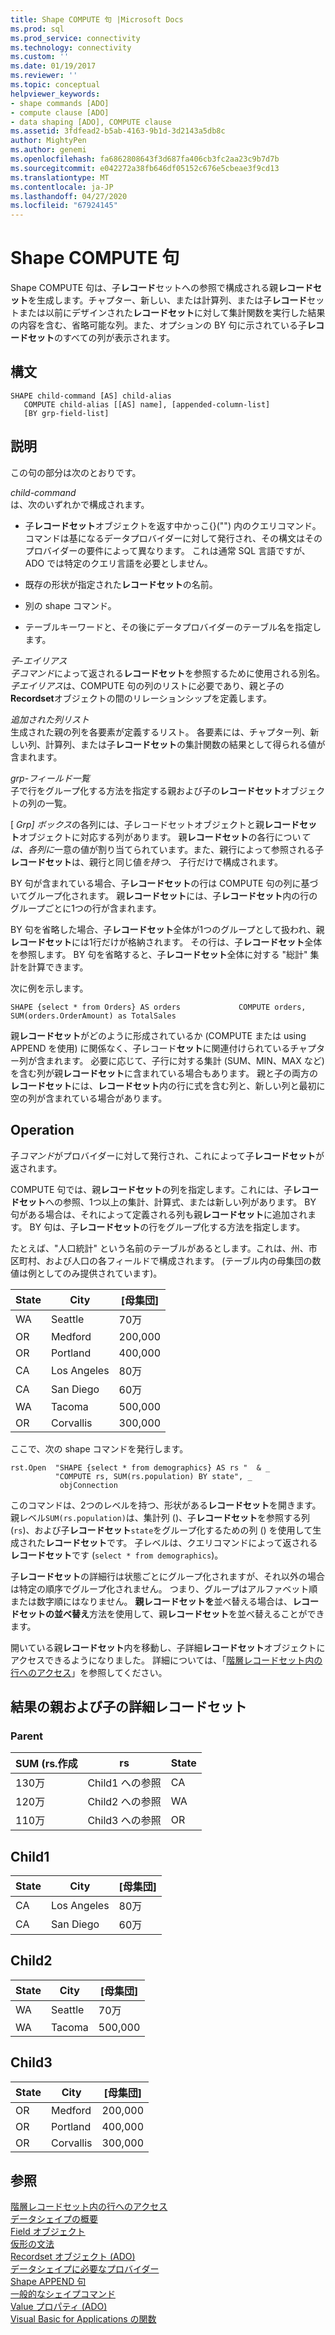 ```yaml
---
title: Shape COMPUTE 句 |Microsoft Docs
ms.prod: sql
ms.prod_service: connectivity
ms.technology: connectivity
ms.custom: ''
ms.date: 01/19/2017
ms.reviewer: ''
ms.topic: conceptual
helpviewer_keywords:
- shape commands [ADO]
- compute clause [ADO]
- data shaping [ADO], COMPUTE clause
ms.assetid: 3fdfead2-b5ab-4163-9b1d-3d2143a5db8c
author: MightyPen
ms.author: genemi
ms.openlocfilehash: fa6862808643f3d687fa406cb3fc2aa23c9b7d7b
ms.sourcegitcommit: e042272a38fb646df05152c676e5cbeae3f9cd13
ms.translationtype: MT
ms.contentlocale: ja-JP
ms.lasthandoff: 04/27/2020
ms.locfileid: "67924145"
---
```

# <a name="shape-compute-clause"></a>Shape COMPUTE 句
Shape COMPUTE 句は、子**レコード**セットへの参照で構成される親**レコードセット**を生成します。チャプター、新しい、または計算列、または子**レコード**セットまたは以前にデザインされた**レコードセット**に対して集計関数を実行した結果の内容を含む、省略可能な列。また、オプションの BY 句に示されている子**レコードセット**のすべての列が表示されます。  
  
## <a name="syntax"></a>構文  
  
```  
SHAPE child-command [AS] child-alias  
   COMPUTE child-alias [[AS] name], [appended-column-list]  
   [BY grp-field-list]  
```  
  
## <a name="description"></a>説明  
 この句の部分は次のとおりです。  
  
 *child-command*  
 は、次のいずれかで構成されます。  
  
-   子**レコードセット**オブジェクトを返す中かっこ{}("") 内のクエリコマンド。 コマンドは基になるデータプロバイダーに対して発行され、その構文はそのプロバイダーの要件によって異なります。 これは通常 SQL 言語ですが、ADO では特定のクエリ言語を必要としません。  
  
-   既存の形状が指定された**レコードセット**の名前。  
  
-   別の shape コマンド。  
  
-   テーブルキーワードと、その後にデータプロバイダーのテーブル名を指定します。  
  
 *子-エイリアス*  
 *子コマンド*によって返される**レコードセット**を参照するために使用される別名。 *子エイリアス*は、COMPUTE 句の列のリストに必要であり、親と子の**Recordset**オブジェクトの間のリレーションシップを定義します。  
  
 *追加された列リスト*  
 生成された親の列を各要素が定義するリスト。 各要素には、チャプター列、新しい列、計算列、または子**レコードセット**の集計関数の結果として得られる値が含まれます。  
  
 *grp-フィールド一覧*  
 子で行をグループ化する方法を指定する親および子の**レコードセット**オブジェクトの列の一覧。  
  
 [ *Grp] ボックス*の各列には、子レコードセットオブジェクトと親**レコードセット**オブジェクトに対応する列があります。 親**レコードセット**の各行につい*ては、各列に*一意の値が割り当てられています。また、親行によって参照される子**レコードセット**は、親行と同じ値*を持つ、* 子行だけで構成されます。  
  
 BY 句が含まれている場合、子**レコードセット**の行は COMPUTE 句の列に基づいてグループ化されます。 親**レコードセット**には、子**レコードセット**内の行のグループごとに1つの行が含まれます。  
  
 BY 句を省略した場合、子**レコードセット**全体が1つのグループとして扱われ、親**レコードセット**には1行だけが格納されます。 その行は、子**レコードセット**全体を参照します。 BY 句を省略すると、子**レコードセット**全体に対する "総計" 集計を計算できます。  
  
 次に例を示します。  
  
```  
SHAPE {select * from Orders} AS orders             COMPUTE orders, SUM(orders.OrderAmount) as TotalSales         
```  
  
 親**レコードセット**がどのように形成されているか (COMPUTE または using APPEND を使用) に関係なく、子レコード**セット**に関連付けられているチャプター列が含まれます。 必要に応じて、子行に対する集計 (SUM、MIN、MAX など) を含む列が親**レコードセット**に含まれている場合もあります。 親と子の両方の**レコードセット**には、**レコードセット**内の行に式を含む列と、新しい列と最初に空の列が含まれている場合があります。  
  
## <a name="operation"></a>Operation  
 子*コマンド*がプロバイダーに対して発行され、これによって子**レコードセット**が返されます。  
  
 COMPUTE 句では、親**レコードセット**の列を指定します。これには、子**レコードセット**への参照、1つ以上の集計、計算式、または新しい列があります。 BY 句がある場合は、それによって定義される列も親**レコードセット**に追加されます。 BY 句は、子**レコードセット**の行をグループ化する方法を指定します。  
  
 たとえば、"人口統計" という名前のテーブルがあるとします。これは、州、市区町村、および人口の各フィールドで構成されます。 (テーブル内の母集団の数値は例としてのみ提供されています)。  
  
|State|City|[母集団]|  
|-----------|----------|----------------|  
|WA|Seattle|70万|  
|OR|Medford|200,000|  
|OR|Portland|400,000|  
|CA|Los Angeles|80万|  
|CA|San Diego|60万|  
|WA|Tacoma|500,000|  
|OR|Corvallis|300,000|  
  
 ここで、次の shape コマンドを発行します。  
  
```  
rst.Open  "SHAPE {select * from demographics} AS rs "  & _  
          "COMPUTE rs, SUM(rs.population) BY state", _  
           objConnection  
```  
  
 このコマンドは、2つのレベルを持つ、形状がある**レコードセット**を開きます。 親レベル`SUM(rs.population)`は、集計列 ()、子**レコードセット**を参照する列 (`rs`)、および子**レコードセット**`state`をグループ化するための列 () を使用して生成された**レコードセット**です。 子レベルは、クエリコマンドによって返される**レコードセット**です (`select * from demographics`)。  
  
 子**レコードセット**の詳細行は状態ごとにグループ化されますが、それ以外の場合は特定の順序でグループ化されません。 つまり、グループはアルファベット順または数字順にはなりません。 **親レコードセットを**並べ替える場合は、**レコードセットの並べ替え**方法を使用して、親**レコードセット**を並べ替えることができます。  
  
 開いている親**レコードセット**内を移動し、子詳細**レコードセット**オブジェクトにアクセスできるようになりました。 詳細については、「[階層レコードセット内の行へのアクセス](../../../ado/guide/data/accessing-rows-in-a-hierarchical-recordset.md)」を参照してください。  
  
## <a name="resultant-parent-and-child-detail-recordsets"></a>結果の親および子の詳細レコードセット  
  
### <a name="parent"></a>Parent  
  
|SUM (rs.作成|rs|State|  
|---------------------------|--------|-----------|  
|130万|Child1 への参照|CA|  
|120万|Child2 への参照|WA|  
|110万|Child3 への参照|OR|  
  
## <a name="child1"></a>Child1  
  
|State|City|[母集団]|  
|-----------|----------|----------------|  
|CA|Los Angeles|80万|  
|CA|San Diego|60万|  
  
## <a name="child2"></a>Child2  
  
|State|City|[母集団]|  
|-----------|----------|----------------|  
|WA|Seattle|70万|  
|WA|Tacoma|500,000|  
  
## <a name="child3"></a>Child3  
  
|State|City|[母集団]|  
|-----------|----------|----------------|  
|OR|Medford|200,000|  
|OR|Portland|400,000|  
|OR|Corvallis|300,000|  
  
## <a name="see-also"></a>参照  
 [階層レコードセット内の行へのアクセス](../../../ado/guide/data/accessing-rows-in-a-hierarchical-recordset.md)   
 [データシェイプの概要](../../../ado/guide/data/data-shaping-overview.md)   
 [Field オブジェクト](../../../ado/reference/ado-api/field-object.md)   
 [仮形の文法](../../../ado/guide/data/formal-shape-grammar.md)   
 [Recordset オブジェクト (ADO)](../../../ado/reference/ado-api/recordset-object-ado.md)   
 [データシェイプに必要なプロバイダー](../../../ado/guide/data/required-providers-for-data-shaping.md)   
 [Shape APPEND 句](../../../ado/guide/data/shape-append-clause.md)   
 [一般的なシェイプコマンド](../../../ado/guide/data/shape-commands-in-general.md)   
 [Value プロパティ (ADO)](../../../ado/reference/ado-api/value-property-ado.md)   
 [Visual Basic for Applications の関数](../../../ado/guide/data/visual-basic-for-applications-functions.md)
